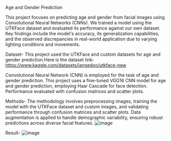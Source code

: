 Age and Gender Prediction

This project focuses on predicting age and gender from facial images using Convolutional Neural Networks (CNNs). We trained a model using the UTKFace dataset and evaluated its performance against our own dataset. Key findings include the model's accuracy, its generalization capabilities, and the observed discrepancies in real-world application due to varying lighting conditions and movements.

Dataset-
This project used the UTKFace and custom datasets for age and gender prediction.Here is the dataset link-https://www.kaggle.com/datasets/jangedoo/utkface-new

Convolutional Neural Network (CNN) is employed for the task of age and gender prediction. 
This project uses a fine-tuned VGG16 CNN model for age and gender prediction, employing Haar Cascade for face detection.
Performance evaluated with confusion matrices and scatter plots.

Methods-
The methodology involves preprocessing images, training the model with the UTKFace dataset and custom images, and validating performance through confusion matrices and scatter plots. Data augmentation is applied to handle demographic variability, ensuring robust predictions across diverse facial features.
![image](https://github.com/user-attachments/assets/15047fe3-d26d-42c0-b694-31079bce288b)

Result-
![image](https://github.com/user-attachments/assets/3fbd50ec-6b1c-4bd7-8f8e-ea3c0d88c431)





